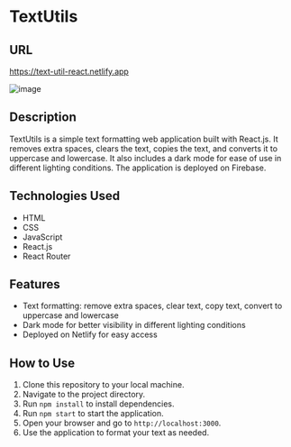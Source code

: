 # TextUtils

## URL
https://text-util-react.netlify.app

![image](https://github.com/anupam-singh88/textUtils/assets/89381022/4e65439c-c82e-4e64-bee7-564c67a264a9)

## Description
TextUtils is a simple text formatting web application built with React.js. It removes extra spaces, clears the text, copies the text, and converts it to uppercase and lowercase. It also includes a dark mode for ease of use in different lighting conditions. The application is deployed on Firebase.

## Technologies Used
- HTML
- CSS
- JavaScript
- React.js
- React Router

## Features
- Text formatting: remove extra spaces, clear text, copy text, convert to uppercase and lowercase
- Dark mode for better visibility in different lighting conditions
- Deployed on Netlify for easy access

## How to Use
1. Clone this repository to your local machine.
2. Navigate to the project directory.
3. Run `npm install` to install dependencies.
4. Run `npm start` to start the application.
5. Open your browser and go to `http://localhost:3000`.
6. Use the application to format your text as needed.

